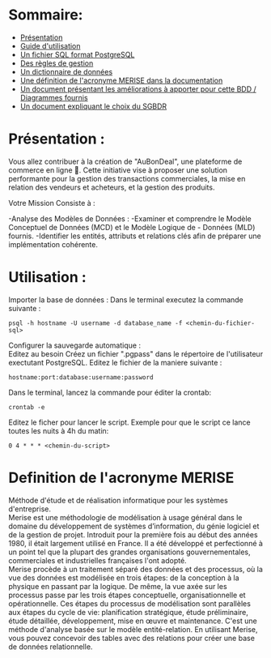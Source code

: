 # Sommaire: 
- [Présentation](#présentation-)
- [Guide d'utilisation](#utilisation-)
- [Un fichier SQL format PostgreSQL](/postgresql/aubondeal.sql)
- [Des règles de gestion](/doc/regles-gestion.md)
- [Un dictionnaire de données](/doc/bdd/dictionnaire-donnees.md)
- [Une définition de l'acronyme MERISE dans la documentation](#definition-de-lacronyme-merise)
- [Un document présentant les améliorations à apporter pour cette BDD / Diagrammes fournis](/doc/proposition-amelioration.md)
- [Un document expliquant le choix du SGBDR](/doc/benchmark/benchmark-bdd.md)

# Présentation :
Vous allez contribuer à la création de "AuBonDeal", une plateforme de commerce en ligne 🚀. Cette initiative vise à proposer une solution performante pour la gestion des transactions commerciales, la mise en relation des vendeurs et acheteurs, et la gestion des produits.<br>

Votre Mission Consiste à :

-Analyse des Modèles de Données :
-Examiner et comprendre le Modèle Conceptuel de Données (MCD) et le Modèle Logique de - Données (MLD) fournis.
-Identifier les entités, attributs et relations clés afin de préparer une implémentation cohérente.
# Utilisation : 
Importer la base de données : 
Dans le terminal executez la commande suivante : 
```
psql -h hostname -U username -d database_name -f <chemin-du-fichier-sql>
```
Configurer la sauvegarde automatique : <br>
Editez au besoin
Créez un fichier ".pgpass" dans le répertoire de l'utilisateur exectutant PostgreSQL. Editez le fichier de la maniere suivante :
```
hostname:port:database:username:password
```
Dans le terminal, lancez la commande pour éditer la crontab:
```
crontab -e
 ```
Editez le ficher pour lancer le script. Exemple pour que le script ce lance toutes les nuits à 4h du matin:
```
0 4 * * * <chemin-du-script>
```
# Definition de l'acronyme MERISE
Méthode d'étude et de réalisation informatique pour les systèmes d'entreprise. <br>
Merise est une méthodologie de modélisation à usage général dans le domaine du
développement de systèmes d’information, du génie logiciel et de la gestion de projet.
Introduit pour la première fois au début des années 1980, il était largement utilisé en France.
Il a été développé et perfectionné à un point tel que la plupart des grandes organisations
gouvernementales, commerciales et industrielles françaises l'ont adopté.<br>
Merise procède à un traitement séparé des données et des processus, où la vue des données est
modélisée en trois étapes: de la conception à la physique en passant par la logique. De même,
la vue axée sur les processus passe par les trois étapes conceptuelle, organisationnelle et
opérationnelle. Ces étapes du processus de modélisation sont parallèles aux étapes du cycle de
vie: planification stratégique, étude préliminaire, étude détaillée, développement, mise en
œuvre et maintenance. C'est une méthode d'analyse basée sur le modèle entité-relation. En
utilisant Merise, vous pouvez concevoir des tables avec des relations pour créer une base de
données relationnelle.
